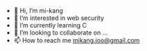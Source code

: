 - 👋 Hi, I’m mi-kang
- 👀 I’m interested in web security
- 🌱 I’m currently learning C
- 💞️ I’m looking to collaborate on ...
- 📫 How to reach me mikang.joo@gmail.com

<!---
joomk/joomk is a ✨ special ✨ repository because its `README.md` (this file) appears on your GitHub profile.
You can click the Preview link to take a look at your changes.
--->
